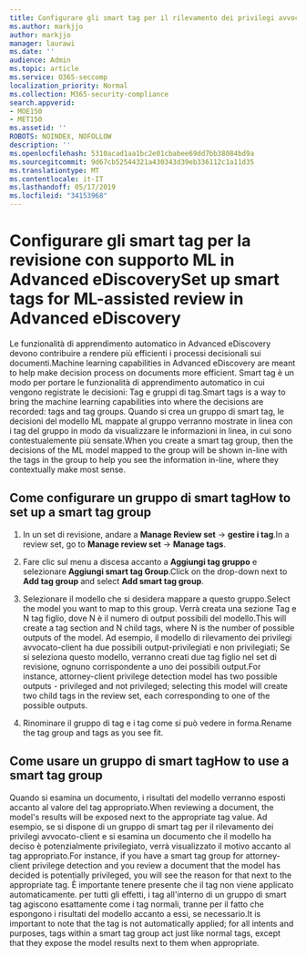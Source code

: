 ```yaml
---
title: Configurare gli smart tag per il rilevamento dei privilegi avvocato-client in Advanced eDiscovery
ms.author: markjjo
author: markjjo
manager: laurawi
ms.date: ''
audience: Admin
ms.topic: article
ms.service: O365-seccomp
localization_priority: Normal
ms.collection: M365-security-compliance
search.appverid:
- MOE150
- MET150
ms.assetid: ''
ROBOTS: NOINDEX, NOFOLLOW
description: ''
ms.openlocfilehash: 5310acad1aa1bc2e01cbabee69dd7bb38084bd9a
ms.sourcegitcommit: 9d67cb52544321a430343d39eb336112c1a11d35
ms.translationtype: MT
ms.contentlocale: it-IT
ms.lasthandoff: 05/17/2019
ms.locfileid: "34153968"
---
```

# <a name="set-up-smart-tags-for-ml-assisted-review-in-advanced-ediscovery"></a><span data-ttu-id="c85c7-102">Configurare gli smart tag per la revisione con supporto ML in Advanced eDiscovery</span><span class="sxs-lookup"><span data-stu-id="c85c7-102">Set up smart tags for ML-assisted review in Advanced eDiscovery</span></span>

<span data-ttu-id="c85c7-103">Le funzionalità di apprendimento automatico in Advanced eDiscovery devono contribuire a rendere più efficienti i processi decisionali sui documenti.</span><span class="sxs-lookup"><span data-stu-id="c85c7-103">Machine learning capabilities in Advanced eDiscovery are meant to help make decision process on documents more efficient.</span></span> <span data-ttu-id="c85c7-104">Smart tag è un modo per portare le funzionalità di apprendimento automatico in cui vengono registrate le decisioni: Tag e gruppi di tag.</span><span class="sxs-lookup"><span data-stu-id="c85c7-104">Smart tags is a way to bring the machine learning capabilities into where the decisions are recorded: tags and tag groups.</span></span> <span data-ttu-id="c85c7-105">Quando si crea un gruppo di smart tag, le decisioni del modello ML mappate al gruppo verranno mostrate in linea con i tag del gruppo in modo da visualizzare le informazioni in linea, in cui sono contestualemente più sensate.</span><span class="sxs-lookup"><span data-stu-id="c85c7-105">When you create a smart tag group, then the decisions of the ML model mapped to the group will be shown in-line with the tags in the group to help you see the information in-line, where they contextually make most sense.</span></span>

## <a name="how-to-set-up-a-smart-tag-group"></a><span data-ttu-id="c85c7-106">Come configurare un gruppo di smart tag</span><span class="sxs-lookup"><span data-stu-id="c85c7-106">How to set up a smart tag group</span></span>

1. <span data-ttu-id="c85c7-107">In un set di revisione, andare a **Manage Review set** -> **gestire i tag**.</span><span class="sxs-lookup"><span data-stu-id="c85c7-107">In a review set, go to **Manage review set** -> **Manage tags**.</span></span>

2. <span data-ttu-id="c85c7-108">Fare clic sul menu a discesa accanto a **Aggiungi tag gruppo** e selezionare **Aggiungi smart tag Group**.</span><span class="sxs-lookup"><span data-stu-id="c85c7-108">Click on the drop-down next to **Add tag group** and select **Add smart tag group**.</span></span>

3. <span data-ttu-id="c85c7-109">Selezionare il modello che si desidera mappare a questo gruppo.</span><span class="sxs-lookup"><span data-stu-id="c85c7-109">Select the model you want to map to this group.</span></span> <span data-ttu-id="c85c7-110">Verrà creata una sezione Tag e N tag figlio, dove N è il numero di output possibili del modello.</span><span class="sxs-lookup"><span data-stu-id="c85c7-110">This will create a tag section and N child tags, where N is the number of possible outputs of the model.</span></span> <span data-ttu-id="c85c7-111">Ad esempio, il modello di rilevamento dei privilegi avvocato-client ha due possibili output-privilegiati e non privilegiati; Se si seleziona questo modello, verranno creati due tag figlio nel set di revisione, ognuno corrispondente a uno dei possibili output.</span><span class="sxs-lookup"><span data-stu-id="c85c7-111">For instance, attorney-client privilege detection model has two possible outputs - privileged and not privileged; selecting this model will create two child tags in the review set, each corresponding to one of the possible outputs.</span></span>

4. <span data-ttu-id="c85c7-112">Rinominare il gruppo di tag e i tag come si può vedere in forma.</span><span class="sxs-lookup"><span data-stu-id="c85c7-112">Rename the tag group and tags as you see fit.</span></span>

## <a name="how-to-use-a-smart-tag-group"></a><span data-ttu-id="c85c7-113">Come usare un gruppo di smart tag</span><span class="sxs-lookup"><span data-stu-id="c85c7-113">How to use a smart tag group</span></span>

<span data-ttu-id="c85c7-114">Quando si esamina un documento, i risultati del modello verranno esposti accanto al valore del tag appropriato.</span><span class="sxs-lookup"><span data-stu-id="c85c7-114">When reviewing a document, the model's results will be exposed next to the appropriate tag value.</span></span> <span data-ttu-id="c85c7-115">Ad esempio, se si dispone di un gruppo di smart tag per il rilevamento dei privilegi avvocato-client e si esamina un documento che il modello ha deciso è potenzialmente privilegiato, verrà visualizzato il motivo accanto al tag appropriato.</span><span class="sxs-lookup"><span data-stu-id="c85c7-115">For instance, if you have a smart tag group for attorney-client privilege detection and you review a document that the model has decided is potentially privileged, you will see the reason for that next to the appropriate tag.</span></span> <span data-ttu-id="c85c7-116">È importante tenere presente che il tag non viene applicato automaticamente. per tutti gli effetti, i tag all'interno di un gruppo di smart tag agiscono esattamente come i tag normali, tranne per il fatto che espongono i risultati del modello accanto a essi, se necessario.</span><span class="sxs-lookup"><span data-stu-id="c85c7-116">It is important to note that the tag is not automatically applied; for all intents and purposes, tags within a smart tag group act just like normal tags, except that they expose the model results next to them when appropriate.</span></span>
